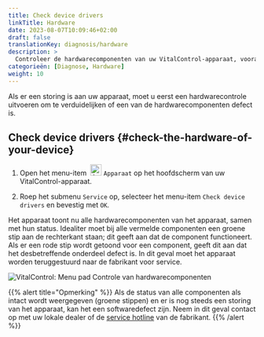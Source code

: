 ```yaml
---
title: Check device drivers
linkTitle: Hardware
date: 2023-08-07T10:09:46+02:00
draft: false
translationKey: diagnosis/hardware
description: >
  Controleer de hardwarecomponenten van uw VitalControl-apparaat, vooral als u een hardwaredefect vermoedt.
categorieën: [Diagnose, Hardware]
weight: 10
---
```

Als er een storing is aan uw apparaat, moet u eerst een hardwarecontrole uitvoeren om te verduidelijken of een van de hardwarecomponenten defect is.

## Check device drivers {#check-the-hardware-of-your-device}

1. Open het menu-item &nbsp;<img src="/icons/device.svg" width="23" align="bottom" alt="Apparaat" /> `Apparaat` op het hoofdscherm van uw VitalControl-apparaat.

1. Roep het submenu `Service` op, selecteer het menu-item `Check device drivers` en bevestig met `OK`.

Het apparaat toont nu alle hardwarecomponenten van het apparaat, samen met hun status. Idealiter moet bij alle vermelde componenten een groene stip aan de rechterkant staan; dit geeft aan dat de component functioneert. Als er een rode stip wordt getoond voor een component, geeft dit aan dat het desbetreffende onderdeel defect is. In dit geval moet het apparaat worden teruggestuurd naar de fabrikant voor service.

   ![VitalControl: Menu pad Controle van hardwarecomponenten](../images/device-check.png "Hardwarecontrole")

{{% alert title="Opmerking" %}}
Als de status van alle componenten als intact wordt weergegeven (groene stippen) en er is nog steeds een storing van het apparaat, kan het een softwaredefect zijn. Neem in dit geval contact op met uw lokale dealer of de [service hotline](https://www.urbanonline.de/en/contact) van de fabrikant.
{{% /alert %}}

